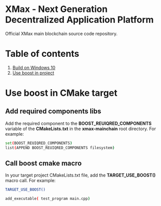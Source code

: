 # XMax - Next Generation Decentralized Application Platform
Official XMax main blockchain source code repository.

# Table of contents

1. [Build on Windows 10](build-windows.md)
2. [Use boost in project](#useboostcmake)





<a name="useboostcmake"></a>
# Use boost in CMake target

## Add required components libs
Add the required component to the **BOOST_REUIQRED_COMPONENTS** variable of the **CMakeLists.txt** in the **xmax-mainchain** root directory. For example:

```bash
set(BOOST_REUIQRED_COMPONENTS)
list(APPEND BOOST_REUIQRED_COMPONENTS filesystem)
```




## Call boost cmake macro

In your target project CMakeLists.txt file, add the **TARGET_USE_BOOST()** macro call. For example:
```bash
TARGET_USE_BOOST()

add_executable( test_program main.cpp)
```